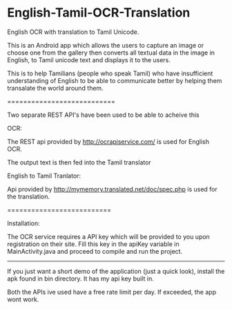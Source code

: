 English-Tamil-OCR-Translation
=============================

English OCR with translation to Tamil Unicode.

This is an Android app which allows the users to capture an image or choose one from the gallery then converts all 
textual data in the image in English, to Tamil unicode text and displays it to the users.


This is to help Tamilians (people who speak Tamil) who have insufficient understanding of English to be able to communicate better by helping them transalate the world around them.

===========================

Two separate REST API's have been used to be able to acheive this

OCR:

The REST api provided by http://ocrapiservice.com/ is used for English OCR.

The output text is then fed into the Tamil translator

English to Tamil Tranlator:

Api provided by http://mymemory.translated.net/doc/spec.php is used for the translation.

==========================

Installation:

The OCR service requires a API key which will be provided to you upon registration on their site.
Fill this key in the apiKey variable in MainActivity.java and proceed to compile and run the project.

---
If you just want a short demo of the application (just a quick look), install the apk found in bin directory. It has my api key built in.

Both the APIs ive used have a free rate limit per day. If exceeded, the app wont work.


